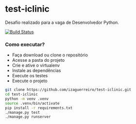 # test-iclinic
Desafio realizado para a vaga de Desenvolvedor Python.

[![Build Status](https://travis-ci.org/izaguerreiro/test-iclinic.svg?branch=master)](https://travis-ci.org/izaguerreiro/test-iclinic)


### Como executar?

* Faça download ou clone o repositório
* Acesse a pasta do projeto
* Crie e ative o virtualenv
* Instale as dependências
* Execute os testes
* Execute o projeto


```bash
git clone https://github.com/izaguerreiro/test-iclinic.git
cd test-iclinic
python -m venv .venv
source .venv/bin/activate
pip install -r requirements.txt
./manage.py test
./manage.py runserver
```